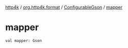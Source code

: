 [http4k](../../index.md) / [org.http4k.format](../index.md) / [ConfigurableGson](index.md) / [mapper](./mapper.md)

# mapper

`val mapper: Gson`